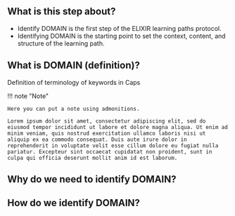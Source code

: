 ## What is this step about?
- Identify DOMAIN is the first step of the ELIXIR learning paths protocol. 
- Identifying DOMAIN is the starting point to set the context, content, and structure of the learning path.

<!-- Here you can enter text and create inline citations[@Garcia2020] by using the bibtex plugin. Add your references in `references.bib`, and cite [@hoebelheinrich_nancy_j_2022_6769695] by adding #the @refid inside brackets like this `[@10.1093/bioinformatics/btt113]`

#You can also embed videos from a local source (with a relative path) or from an url (like youtube). To use a youtube URL, 
#just attach the ID of the video to a youtube embedded video link: `https://youtube.com/embed/`. For example, the Elixir training video `https://youtu.be/oAD8FdGf8tI` has the ID `oAD8FdGf8tI`, so #the final link would be:

#```
#![type:video](https://youtube.com/embed/oAD8FdGf8tI)
#```

![type:video](https://youtube.com/embed/oAD8FdGf8tI)
-->

## What is DOMAIN (definition)?
Definition of terminology of keywords in Caps

!!! note "Note"

    Here you can put a note using admonitions.

    Lorem ipsum dolor sit amet, consectetur adipiscing elit, sed do eiusmod tempor incididunt ut labore et dolore magna aliqua. Ut enim ad minim veniam, quis nostrud exercitation ullamco laboris nisi ut aliquip ex ea commodo consequat. Duis aute irure dolor in reprehenderit in voluptate velit esse cillum dolore eu fugiat nulla pariatur. Excepteur sint occaecat cupidatat non proident, sunt in culpa qui officia deserunt mollit anim id est laborum.

## Why do we need to identify DOMAIN?

## How do we identify DOMAIN?



